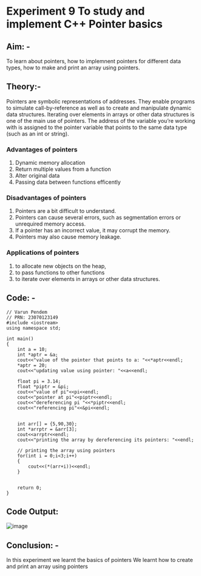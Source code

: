
# Experiment 9 To study and implement C++ Pointer basics

## Aim: -
To learn about pointers, how to implemnent pointers for different data types, how to make and print an array using pointers.

## Theory:-
Pointers are symbolic representations of addresses. They enable programs to simulate call-by-reference as well as to create and manipulate dynamic data structures. Iterating over elements in arrays or other data structures is one of the main use of pointers. 
The address of the variable you’re working with is assigned to the pointer variable that points to the same data type (such as an int or string).

### Advantages of pointers 
1. Dynamic memory allocation
2. Return multiple values from a function
3. Alter original data
4. Passing data between functions efficently

### Disadvantages of pointers
1. Pointers are a bit difficult to understand.
2. Pointers can cause several errors, such as segmentation errors or unrequired memory access.
3. If a pointer has an incorrect value, it may corrupt the memory.
4. Pointers may also cause memory leakage.

### Applications of pointers 
1. to allocate new objects on the heap,
2. to pass functions to other functions
3. to iterate over elements in arrays or other data structures.

## Code: -
~~~
// Varun Pendem
// PRN: 23070123149
#include <iostream>
using namespace std;

int main()
{
    int a = 10;
    int *aptr = &a;
    cout<<"value of the pointer that points to a: "<<*aptr<<endl;
    *aptr = 20;
    cout<<"updating value using pointer: "<<a<<endl;

    float pi = 3.14;
    float *piptr = &pi;
    cout<<"value of pi"<<pi<<endl;
    cout<<"pointer at pi"<<piptr<<endl;
    cout<<"dereferencing pi "<<*piptr<<endl;
    cout<<"referencing pi"<<&pi<<endl;


    int arr[] = {5,90,30};
    int *arrptr = &arr[3];
    cout<<arrptr<<endl;
    cout<<"printing the array by dereferencing its pointers: "<<endl;

    // printing the array using pointers 
    for(int i = 0;i<3;i++)
    {
        cout<<(*(arr+i))<<endl; 
    }


    return 0;
}
~~~

## Code Output: 

![image](https://github.com/user-attachments/assets/793ad140-8836-4580-80fa-9d435e869bd8)


## Conclusion: -
In this experiment we learnt the basics of pointers
We learnt how to create and print an array using pointers 
   
